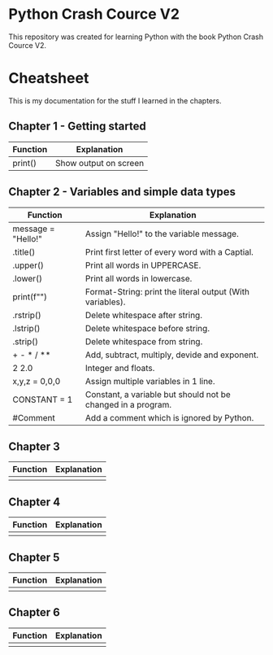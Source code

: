 # Python Crash Cource V2

This repository was created for learning Python with the book Python Crash Cource V2.

# Cheatsheet
This is my documentation for the stuff I learned in the chapters.

## Chapter 1 - Getting started
| Function | Explanation |
|---|---|
| print() | Show output on screen |


## Chapter 2 - Variables and simple data types
| Function | Explanation |
|---|---|
| message = "Hello!" | Assign "Hello!" to the variable message. |
| .title() | Print first letter of every word with a Captial. |
| .upper() | Print all words in UPPERCASE. |
| .lower() | Print all words in lowercase. |
| print(f"") | Format-String: print the literal output (With variables). |
| .rstrip() | Delete whitespace after string. |
| .lstrip() | Delete whitespace before string. |
| .strip() | Delete whitespace from string. |
| + - * / ** | Add, subtract, multiply, devide and exponent. |
| 2 2.0 | Integer and floats. |
| x,y,z = 0,0,0 | Assign multiple variables in 1 line. |
| CONSTANT = 1 | Constant,  a variable but should not be changed in a program. |
| #Comment | Add a comment which is ignored by Python. | 

## Chapter 3
| Function | Explanation |
|---|---|
|||

## Chapter 4
| Function | Explanation |
|---|---|
|||

## Chapter 5
| Function | Explanation |
|---|---|
|||

## Chapter 6
| Function | Explanation |
|---|---|
|||